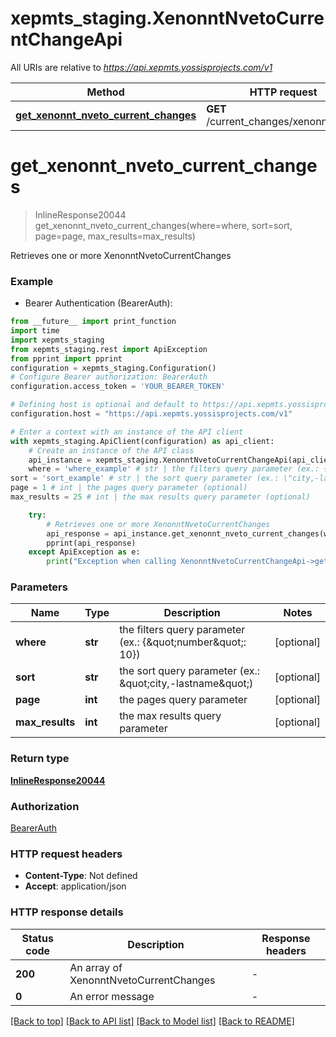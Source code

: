 # xepmts_staging.XenonntNvetoCurrentChangeApi

All URIs are relative to *https://api.xepmts.yossisprojects.com/v1*

Method | HTTP request | Description
------------- | ------------- | -------------
[**get_xenonnt_nveto_current_changes**](XenonntNvetoCurrentChangeApi.md#get_xenonnt_nveto_current_changes) | **GET** /current_changes/xenonnt/nveto | Retrieves one or more XenonntNvetoCurrentChanges


# **get_xenonnt_nveto_current_changes**
> InlineResponse20044 get_xenonnt_nveto_current_changes(where=where, sort=sort, page=page, max_results=max_results)

Retrieves one or more XenonntNvetoCurrentChanges

### Example

* Bearer Authentication (BearerAuth):
```python
from __future__ import print_function
import time
import xepmts_staging
from xepmts_staging.rest import ApiException
from pprint import pprint
configuration = xepmts_staging.Configuration()
# Configure Bearer authorization: BearerAuth
configuration.access_token = 'YOUR_BEARER_TOKEN'

# Defining host is optional and default to https://api.xepmts.yossisprojects.com/v1
configuration.host = "https://api.xepmts.yossisprojects.com/v1"

# Enter a context with an instance of the API client
with xepmts_staging.ApiClient(configuration) as api_client:
    # Create an instance of the API class
    api_instance = xepmts_staging.XenonntNvetoCurrentChangeApi(api_client)
    where = 'where_example' # str | the filters query parameter (ex.: {\"number\": 10}) (optional)
sort = 'sort_example' # str | the sort query parameter (ex.: \"city,-lastname\") (optional)
page = 1 # int | the pages query parameter (optional)
max_results = 25 # int | the max results query parameter (optional)

    try:
        # Retrieves one or more XenonntNvetoCurrentChanges
        api_response = api_instance.get_xenonnt_nveto_current_changes(where=where, sort=sort, page=page, max_results=max_results)
        pprint(api_response)
    except ApiException as e:
        print("Exception when calling XenonntNvetoCurrentChangeApi->get_xenonnt_nveto_current_changes: %s\n" % e)
```

### Parameters

Name | Type | Description  | Notes
------------- | ------------- | ------------- | -------------
 **where** | **str**| the filters query parameter (ex.: {\&quot;number\&quot;: 10}) | [optional] 
 **sort** | **str**| the sort query parameter (ex.: \&quot;city,-lastname\&quot;) | [optional] 
 **page** | **int**| the pages query parameter | [optional] 
 **max_results** | **int**| the max results query parameter | [optional] 

### Return type

[**InlineResponse20044**](InlineResponse20044.md)

### Authorization

[BearerAuth](../README.md#BearerAuth)

### HTTP request headers

 - **Content-Type**: Not defined
 - **Accept**: application/json

### HTTP response details
| Status code | Description | Response headers |
|-------------|-------------|------------------|
**200** | An array of XenonntNvetoCurrentChanges |  -  |
**0** | An error message |  -  |

[[Back to top]](#) [[Back to API list]](../README.md#documentation-for-api-endpoints) [[Back to Model list]](../README.md#documentation-for-models) [[Back to README]](../README.md)


